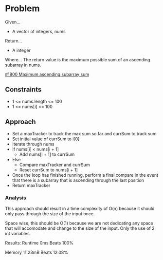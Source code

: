 
# Problem
Given...
- A vector of integers, nums

Return...
- A integer

Where...
The return value is the maximum possible sum of an ascending subarray in nums.

[#1800 Maximum ascending subarray sum](https://leetcode.com/problems/maximum-ascending-subarray-sum/description/)

## Constraints
- 1 <= nums.length <= 100
- 1 <= nums\[i] <= 100

## Approach
- Set a maxTracker to track the max sum so far and currSum to track sum
- Set initial value of currSum to i\[0]
- Iterate through nums
- If nums\[i] < nums\[i + 1]
    - Add nums\[i + 1] to currSum
- Else
    - Compare maxTracker and currSum
    - Reset currSum to nums\[i + 1]
- Once the loop has finished running, perform a final compare in the event
that there is a subarray that is ascending through the last position
- Return maxTracker

### Analysis
This approach should result in a time complexity of O\(n) because it should
only pass through the size of the input once.

Space wise, this should be O\(1) because we are not dedicating any space that
will accomodate and change to the size of the input. Only the use of 2 int
variables.

Results:
Runtime
0ms Beats 100%

Memory
11.23mB Beats 12.08%

